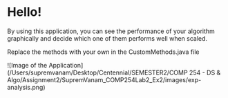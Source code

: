 <H1>Hello!</H1>
<p>By using this application, you can see the performance of your algorithm graphically and decide which one of them performs well when scaled.</p>
<p>Replace the methods with your own in the CustomMethods.java file</p>
![Image of the Application](/Users/supremvanam/Desktop/Centennial/SEMESTER2/COMP 254 - DS & Algo/Assignment2/SupremVanam_COMP254Lab2_Ex2/images/exp-analysis.png)